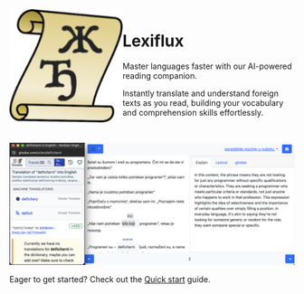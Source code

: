 <img align="left" width="200" src="images//android-chrome-192x192.png" />

# Lexiflux

Master languages faster with our AI-powered reading companion. 

Instantly translate and understand foreign texts as you read, building your vocabulary and comprehension skills effortlessly.

<br clear="left"/>

![Monday](images/ponedeljak-pocinje-u-subotu.jpg)

Eager to get started? Check out the [Quick start](quickstart.md) guide.
